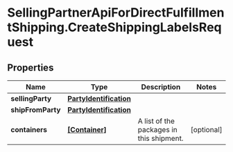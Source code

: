 # SellingPartnerApiForDirectFulfillmentShipping.CreateShippingLabelsRequest

## Properties

Name | Type | Description | Notes
------------ | ------------- | ------------- | -------------
**sellingParty** | [**PartyIdentification**](PartyIdentification.md) |  | 
**shipFromParty** | [**PartyIdentification**](PartyIdentification.md) |  | 
**containers** | [**[Container]**](Container.md) | A list of the packages in this shipment. | [optional] 


